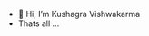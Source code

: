 - 👋 Hi, I’m Kushagra Vishwakarma
- Thats all ...

<!---
Kushagra-16/Kushagra-16 is a ✨ special ✨ repository because its `README.md` (this file) appears on your GitHub profile.
You can click the Preview link to take a look at your changes.
--->
